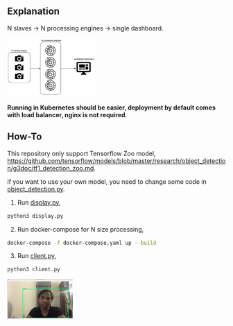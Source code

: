 ## Explanation

N slaves -> N processing engines -> single dashboard.

<img alt="logo" width="40%" src="distributed.png">

**Running in Kubernetes should be easier, deployment by default comes with load balancer, nginx is not required**.

## How-To

This repository only support Tensorflow Zoo model, https://github.com/tensorflow/models/blob/master/research/object_detection/g3doc/tf1_detection_zoo.md.

if you want to use your own model, you need to change some code in [object_detection.py](object_detection.py).

1. Run [display.py](display.py),

```bash
python3 display.py
```

2. Run docker-compose for N size processing,

```bash
docker-compose -f docker-compose.yaml up --build
```

3. Run [client.py](client.py),

```bash
python3 client.py
```

<img alt="logo" width="30%" src="husein.png">